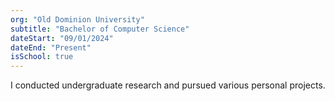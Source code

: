```yaml
---
org: "Old Dominion University"
subtitle: "Bachelor of Computer Science"
dateStart: "09/01/2024"
dateEnd: "Present"
isSchool: true
---
```


I conducted undergraduate research and pursued various personal projects.